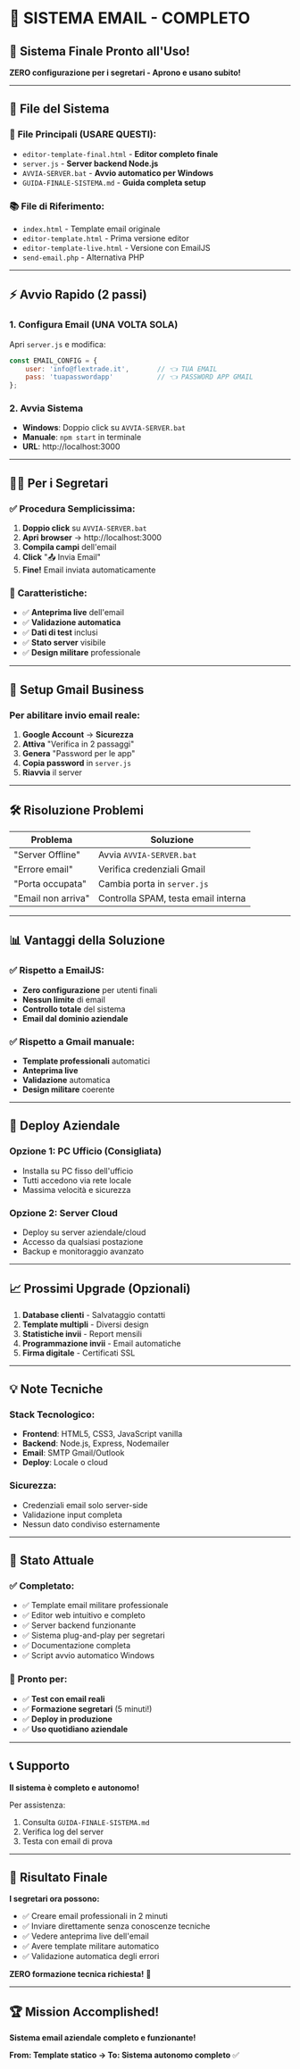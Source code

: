 # 📧 SISTEMA EMAIL - COMPLETO

## 🎉 Sistema Finale Pronto all'Uso!

**ZERO configurazione per i segretari - Aprono e usano subito!**

---

## 📁 File del Sistema

### 🚀 **File Principali (USARE QUESTI):**
- `editor-template-final.html` - **Editor completo finale**
- `server.js` - **Server backend Node.js** 
- `AVVIA-SERVER.bat` - **Avvio automatico per Windows**
- `GUIDA-FINALE-SISTEMA.md` - **Guida completa setup**

### 📚 **File di Riferimento:**
- `index.html` - Template email originale
- `editor-template.html` - Prima versione editor
- `editor-template-live.html` - Versione con EmailJS
- `send-email.php` - Alternativa PHP

---

## ⚡ Avvio Rapido (2 passi)

### 1. **Configura Email (UNA VOLTA SOLA)**
Apri `server.js` e modifica:
```javascript
const EMAIL_CONFIG = {
    user: 'info@flextrade.it',       // 👈 TUA EMAIL
    pass: 'tuapasswordapp'           // 👈 PASSWORD APP GMAIL
};
```

### 2. **Avvia Sistema**
- **Windows**: Doppio click su `AVVIA-SERVER.bat`
- **Manuale**: `npm start` in terminale
- **URL**: http://localhost:3000

---

## 👨‍💼 Per i Segretari

### ✅ **Procedura Semplicissima:**

1. **Doppio click** su `AVVIA-SERVER.bat`
2. **Apri browser** → http://localhost:3000
3. **Compila campi** dell'email
4. **Click** "📤 Invia Email"
5. **Fine!** Email inviata automaticamente

### 🎯 **Caratteristiche:**
- ✅ **Anteprima live** dell'email
- ✅ **Validazione automatica** 
- ✅ **Dati di test** inclusi
- ✅ **Stato server** visibile
- ✅ **Design militare** professionale

---

## 🔧 Setup Gmail Business

### Per abilitare invio email reale:

1. **Google Account** → **Sicurezza**
2. **Attiva** "Verifica in 2 passaggi"
3. **Genera** "Password per le app"
4. **Copia password** in `server.js`
5. **Riavvia** il server

---

## 🛠️ Risoluzione Problemi

| Problema | Soluzione |
|----------|-----------|
| "Server Offline" | Avvia `AVVIA-SERVER.bat` |
| "Errore email" | Verifica credenziali Gmail |
| "Porta occupata" | Cambia porta in `server.js` |
| "Email non arriva" | Controlla SPAM, testa email interna |

---

## 📊 Vantaggi della Soluzione

### ✅ **Rispetto a EmailJS:**
- **Zero configurazione** per utenti finali
- **Nessun limite** di email
- **Controllo totale** del sistema
- **Email dal dominio aziendale**

### ✅ **Rispetto a Gmail manuale:**
- **Template professionali** automatici
- **Anteprima live** 
- **Validazione** automatica
- **Design militare** coerente

---

## 🚀 Deploy Aziendale

### **Opzione 1: PC Ufficio (Consigliata)**
- Installa su PC fisso dell'ufficio
- Tutti accedono via rete locale
- Massima velocità e sicurezza

### **Opzione 2: Server Cloud**
- Deploy su server aziendale/cloud
- Accesso da qualsiasi postazione
- Backup e monitoraggio avanzato

---

## 📈 Prossimi Upgrade (Opzionali)

1. **Database clienti** - Salvataggio contatti
2. **Template multipli** - Diversi design
3. **Statistiche invii** - Report mensili
4. **Programmazione invii** - Email automatiche
5. **Firma digitale** - Certificati SSL

---

## 💡 Note Tecniche

### **Stack Tecnologico:**
- **Frontend**: HTML5, CSS3, JavaScript vanilla
- **Backend**: Node.js, Express, Nodemailer
- **Email**: SMTP Gmail/Outlook
- **Deploy**: Locale o cloud

### **Sicurezza:**
- Credenziali email solo server-side
- Validazione input completa
- Nessun dato condiviso esternamente

---

## 🎯 Stato Attuale

### ✅ **Completato:**
- ✅ Template email militare professionale
- ✅ Editor web intuitivo e completo
- ✅ Server backend funzionante
- ✅ Sistema plug-and-play per segretari
- ✅ Documentazione completa
- ✅ Script avvio automatico Windows

### 🔄 **Pronto per:**
- ✅ **Test con email reali**
- ✅ **Formazione segretari** (5 minuti!)
- ✅ **Deploy in produzione**
- ✅ **Uso quotidiano aziendale**

---

## 📞 Supporto

**Il sistema è completo e autonomo!**

Per assistenza:
1. Consulta `GUIDA-FINALE-SISTEMA.md`
2. Verifica log del server 
3. Testa con email di prova

---

## 🎉 Risultato Finale

**I segretari ora possono:**
- ✅ Creare email professionali in 2 minuti
- ✅ Inviare direttamente senza conoscenze tecniche
- ✅ Vedere anteprima live dell'email
- ✅ Avere template militare automatico
- ✅ Validazione automatica degli errori

**ZERO formazione tecnica richiesta!** 🚀

---

## 🏆 Mission Accomplished!

**Sistema email aziendale completo e funzionante!**

**From: Template statico → To: Sistema autonomo completo** ✅

